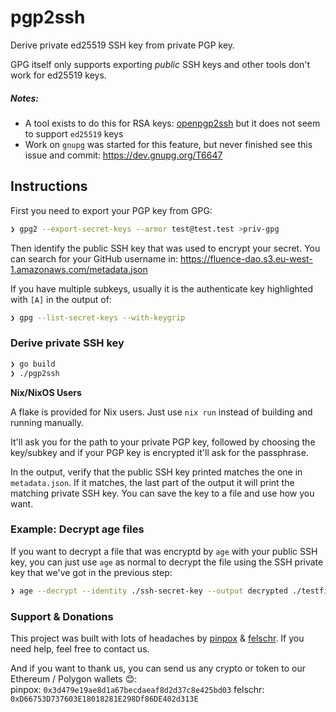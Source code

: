 # pgp2ssh

Derive private ed25519 SSH key from private PGP key.

GPG itself only supports exporting _public_ SSH keys and other tools don't work for ed25519 keys.

##### Notes:

- A tool exists to do this for RSA keys: [openpgp2ssh](https://manpages.ubuntu.com/manpages/xenial/man1/openpgp2ssh.1.html) but it does not seem to support `ed25519` keys
- Work on `gnupg` was started for this feature, but never finished see this
  issue and commit: https://dev.gnupg.org/T6647

## Instructions

First you need to export your PGP key from GPG:

```sh
❯ gpg2 --export-secret-keys --armor test@test.test >priv-gpg
```

Then identify the public SSH key that was used to encrypt your secret.
You can search for your GitHub username in: https://fluence-dao.s3.eu-west-1.amazonaws.com/metadata.json

If you have multiple subkeys, usually it is the authenticate key highlighted with `[A]` in the output of:

```sh
❯ gpg --list-secret-keys --with-keygrip
```

### Derive private SSH key

```sh
❯ go build
❯ ./pgp2ssh
```

**Nix/NixOS Users**

A flake is provided for Nix users. Just use `nix run` instead of building and
running manually.

It'll ask you for the path to your private PGP key, followed by choosing the key/subkey and if your PGP key is encrypted it'll ask for the passphrase.

In the output, verify that the public SSH key printed matches the one in `metadata.json`.
If it matches, the last part of the output it will print the matching private SSH key.
You can save the key to a file and use how you want.

### Example: Decrypt age files

If you want to decrypt a file that was encryptd by `age` with your public SSH key, you can just use `age` as normal to decrypt the file using the SSH private key that we've got in the previous step:

```sh
❯ age --decrypt --identity ./ssh-secret-key --output decrypted ./testfile.txt.age
```

### Support & Donations

This project was built with lots of headaches by [pinpox](https://github.com/pinpox/) & [felschr](https://github.com/felschr/). If you need help, feel free to contact us.

And if you want to thank us, you can send us any crypto or token to our Ethereum / Polygon wallets 😊:  
pinpox: `0x3d479e19ae8d1a67becdaeaf8d2d37c8e425bd03`
felschr: `0xD66753D737603E18018281E298Df86DE402d313E`
